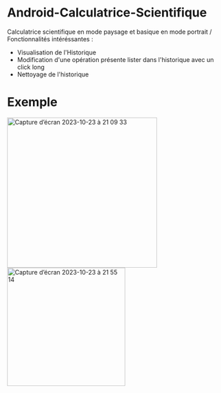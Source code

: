 # Android-Calculatrice-Scientifique
Calculatrice scientifique en mode paysage et basique en mode portrait / Fonctionnalités intéréssantes : 
- Visualisation de l'Historique
-  Modification d'une opération présente lister dans l'historique avec un click long
- Nettoyage de l'historique

<h1>Exemple</h1>
<img width="349" alt="Capture d’écran 2023-10-23 à 21 09 33" src="https://github.com/aymeric131/Android-Calculatrice-Scientifique/assets/49044190/7628a8cd-5215-4df5-90bb-6971eff75917">

<img width="275" alt="Capture d’écran 2023-10-23 à 21 55 14" src="https://github.com/aymeric131/Android-Calculatrice-Scientifique/assets/49044190/a9ed73be-1e95-4535-aa83-287bd0d5835e">

